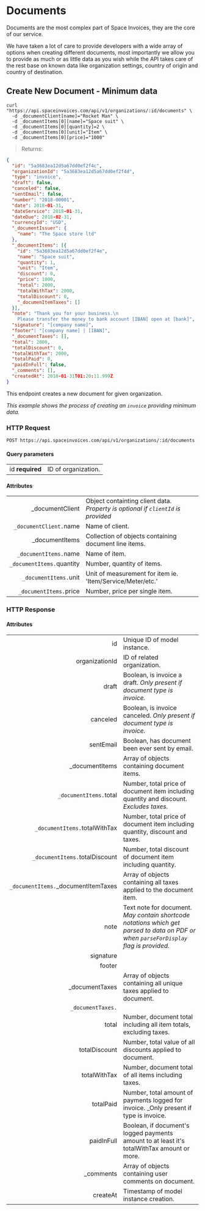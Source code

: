 # Documents

Documents are the most complex part of Space Invoices, they are the core of our service. 

We have taken a lot of care to provide developers with a wide array of options when creating different documents, most importantly we allow you to provide as much or as little data as you wish while the API takes care of the rest base on known data like organization settings, country of origin and country of destination.

## Create New Document - Minimum data

```shell
curl "https://api.spaceinvoices.com/api/v1/organizations/:id/documents" \
  -d _documentClient[name]="Rocket Man" \
  -d _documentItems[0][name]="Space suit" \
  -d _documentItems[0][quantity]=2 \
  -d _documentItems[0][unit]="Item" \
  -d _documentItems[0][price]="1000"
```

> Returns:

```json
{
  "id": "5a3683ea12d5a67dd0ef2f4c",
  "organizationId": "5a3683ea12d5a67dd0ef2f4d",
  "type": "invoice",
  "draft": false,
  "canceled": false,
  "sentEmail": false,
  "number": "2018-00001",
  "date": 2018-01-31,
  "dateService": 2018-01-31,
  "dateDue": 2018-02-31,
  "currencyId": "USD",
  "_documentIssuer": {
    "name": "The Space store ltd"
  },
  "_documentItems": [{
    "id": "5a3683ea12d5a67dd0ef2f4e",
    "name": "Space suit",
    "quantity": 1,
    "unit": "Item",
    "discount": 0,
    "price": 1000,
    "total": 2000,
    "totalWithTax": 2000,
    "totalDiscount": 0,
    "_documenItemTaxes": []
  }],
  "note": "Thank you for your business.\n
    Please transfer the money to bank account [IBAN] open at [bank]",
  "signature": "[company name]",
  "footer": "[company name] | [IBAN]",
  "_documentTaxes": [],
  "total": 2000,
  "totalDiscount": 0,
  "totalWithTax": 2000,
  "totalPaid": 0,
  "paidInFull": false,
  "_comments": [],
  "createdAt": 2018-01-31T01:20:11.999Z
}
```

This endpoint creates a new document for given organization.

_This example shows the process of creating an `invoice` providing minimum data._

### HTTP Request

`POST https://api.spaceinvoices.com/api/v1/organizations/:id/documents`

#### Query parameters

|      |     |
| ---: | --- |
| id **required** | ID of organization. |

#### Attributes

|      |     |
| ---: | --- |
| _documentClient | Object containting client data. _Property is optional if `clientId` is provided_ |
| `_documentClient.`name | Name of client. |
| _documentItems | Collection of objects containing document line items. |
| `_documentItems.`name | Name of item. |
| `_documentItems.`quantity | Number, quantity of items. |
| `_documentItems.`unit | Unit of measurement for item ie. 'Item/Service/Meter/etc.' |
| `_documentItems.`price | Number, price per single item. |

### HTTP Response

#### Attributes

|      |     |
| ---: | --- |
| id | Unique ID of model instance. |
| organizationId | ID of related organization. |
| draft | Boolean, is invoice a draft. _Only present if document type is invoice._ |
| canceled | Boolean, is invoice canceled. _Only present if document type is invoice._ |
| sentEmail | Boolean, has document been ever sent by email. |
| _documentItems | Array of objects containing document items. |
| `_documentItems.`total | Number, total price of document item including quantity and discount. _Excludes taxes._ |
| `_documentItems.`totalWithTax | Number, total price of document item including quantity, discount and taxes. |
| `_documentItems.`totalDiscount | Number, total discount of document item including quantity. |
| `_documentItems.`_documentItemTaxes | Array of objects containing all taxes applied to the document item. |
| note | Text note for document. _May contain shortcode notations which get parsed to data on PDF or when `parseForDisplay` flag is provided._ |
| signature |  |
| footer |  |
| _documentTaxes | Array of objects containing all unique taxes applied to document. |
| `_documentTaxes.` |  |
| total | Number, document total including all item totals, excluding taxes. |
| totalDiscount | Number, total value of all discounts applied to document. |
| totalWithTax | Number, document total of all items including taxes. |
| totalPaid | Number, total amount of payments logged for invoice. _Only present if type is invoice. |
| paidInFull | Boolean, if document's logged payments amount to at least it's totalWithTax amount or more. |
| _comments | Array of objects containing user comments on document. |
| createAt | Timestamp of model instance creation. |